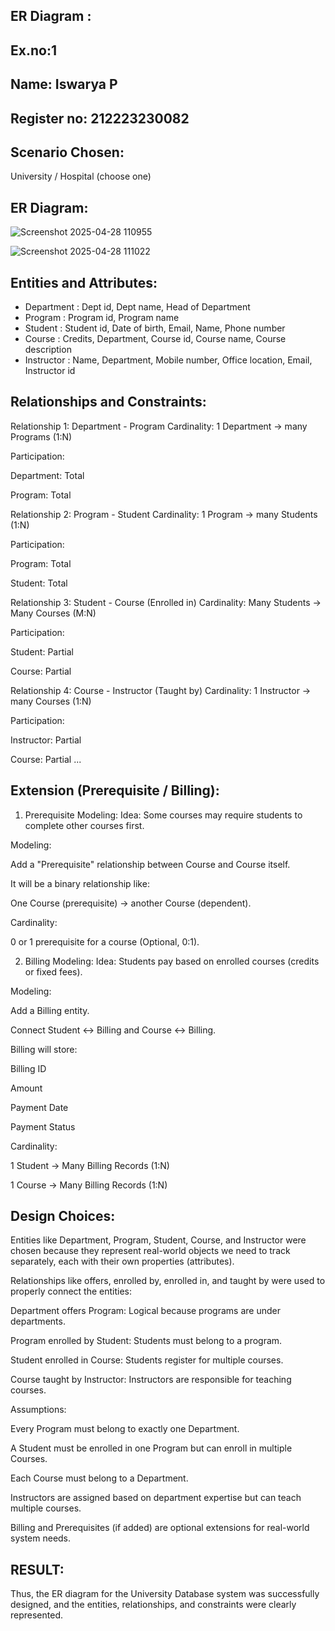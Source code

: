 ## ER Diagram :

## Ex.no:1
## Name: Iswarya P
## Register no: 212223230082


## Scenario Chosen:
University / Hospital (choose one)

## ER Diagram:
![Screenshot 2025-04-28 110955](https://github.com/user-attachments/assets/a8a76a96-53dc-4899-96a6-c1b15b88ed9f)

![Screenshot 2025-04-28 111022](https://github.com/user-attachments/assets/aa99906f-673e-4b93-966c-fb7b8de89d44)


## Entities and Attributes:

- Department : Dept id, Dept name, Head of Department
- Program :  Program id, Program name
- Student :  Student id, Date of birth, Email, Name, Phone number
- Course : Credits, Department, Course id, Course name, Course description
- Instructor : Name, Department, Mobile number, Office location, Email, Instructor id


## Relationships and Constraints:

Relationship 1: Department - Program
Cardinality: 1 Department → many Programs (1:N)

Participation:

Department: Total

Program: Total

Relationship 2: Program - Student
Cardinality: 1 Program → many Students (1:N)

Participation:

Program: Total

Student: Total

Relationship 3: Student - Course (Enrolled in)
Cardinality: Many Students → Many Courses (M:N)

Participation:

Student: Partial

Course: Partial

Relationship 4: Course - Instructor (Taught by)
Cardinality: 1 Instructor → many Courses (1:N)


Participation:

Instructor: Partial

Course: Partial
...

## Extension (Prerequisite / Billing):
1. Prerequisite Modeling:
Idea: Some courses may require students to complete other courses first.

Modeling:

Add a "Prerequisite" relationship between Course and Course itself.

It will be a binary relationship like:

One Course (prerequisite) → another Course (dependent).

Cardinality:

0 or 1 prerequisite for a course (Optional, 0:1).

2. Billing Modeling:
Idea: Students pay based on enrolled courses (credits or fixed fees).

Modeling:

Add a Billing entity.

Connect Student ↔ Billing and Course ↔ Billing.

Billing will store:

Billing ID

Amount

Payment Date

Payment Status

Cardinality:

1 Student → Many Billing Records (1:N)

1 Course → Many Billing Records (1:N)



## Design Choices:
Entities like Department, Program, Student, Course, and Instructor were chosen because they represent real-world objects we need to track separately, each with their own properties (attributes).

Relationships like offers, enrolled by, enrolled in, and taught by were used to properly connect the entities:

Department offers Program: Logical because programs are under departments.

Program enrolled by Student: Students must belong to a program.

Student enrolled in Course: Students register for multiple courses.

Course taught by Instructor: Instructors are responsible for teaching courses.

Assumptions:

Every Program must belong to exactly one Department.

A Student must be enrolled in one Program but can enroll in multiple Courses.

Each Course must belong to a Department.

Instructors are assigned based on department expertise but can teach multiple courses.

Billing and Prerequisites (if added) are optional extensions for real-world system needs.

## RESULT:

Thus, the ER diagram for the University Database system was successfully designed, and the entities, relationships, and constraints were clearly represented.

